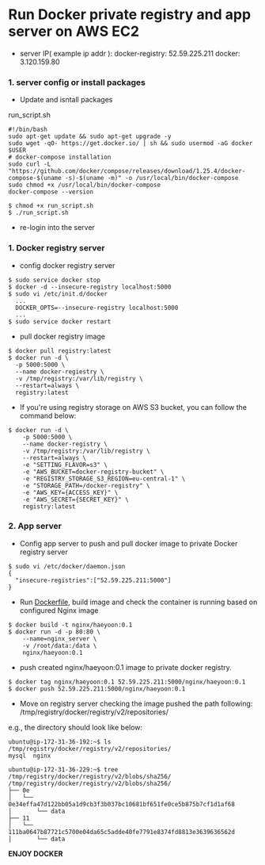 # Run Docker private registry and app server on AWS EC2

- server IP( example ip addr ):
  docker-registry: 52.59.225.211
  docker: 3.120.159.80

### 1. server config or install packages

- Update and isntall packages

run_script.sh
```
#!/bin/bash
sudo apt-get update && sudo apt-get upgrade -y
sudo wget -qO- https://get.docker.io/ | sh && sudo usermod -aG docker $USER
# docker-compose installation
sudo curl -L "https://github.com/docker/compose/releases/download/1.25.4/docker-compose-$(uname -s)-$(uname -m)" -o /usr/local/bin/docker-compose
sudo chmod +x /usr/local/bin/docker-compose
docker-compose --version

$ chmod +x run_script.sh
$ ./run_script.sh
```

- re-login into the server

### 1. Docker registry server

- config docker registry server
```
$ sudo service docker stop
$ docker -d --insecure-registry localhost:5000
$ sudo vi /etc/init.d/docker
  ...
  DOCKER_OPTS=--insecure-registry localhost:5000
  ...
$ sudo service docker restart
```

- pull docker registry image
```
$ docker pull registry:latest
$ docker run -d \
  -p 5000:5000 \
  --name docker-regiestry \
  -v /tmp/registry:/var/lib/registry \
  --restart=always \
  registry:latest
```

- If you're using registry storage on AWS S3 bucket, you can follow the command below:
```
$ docker run -d \
    -p 5000:5000 \
    --name docker-registry \
    -v /tmp/registry:/var/lib/registry \
    --restart=always \
    -e "SETTING_FLAVOR=s3" \
    -e "AWS_BUCKET=docker-registry-bucket" \
    -e "REGISTRY_STORAGE_S3_REGION=eu-central-1" \
    -e "STORAGE_PATH=/docker-registry" \
    -e "AWS_KEY={ACCESS_KEY}" \
    -e "AWS_SECRET={SECRET_KEY}" \
    registry:latest
```

### 2. App server

- Config app server to push and pull docker image to private Docker registry server
```
$ sudo vi /etc/docker/daemon.json
{
  "insecure-registries":["52.59.225.211:5000"]
}
```

- Run [Dockerfile](Dockerfile), build image and check the container is running based on configured Nginx image
```
$ docker build -t nginx/haeyoon:0.1
$ docker run -d -p 80:80 \
    --name=nginx_server \
    -v /root/data:/data \
    nginx/haeyoon:0.1
```
 - push created nginx/haeyoon:0.1 image to private docker registry.
 ```
 $ docker tag nginx/haeyoon:0.1 52.59.225.211:5000/nginx/haeyoon:0.1
 $ docker push 52.59.225.211:5000/nginx/haeyoon:0.1
 ```

 - Move on registry server checking the image pushed the path following:
      /tmp/registry/docker/registry/v2/repositories/

e.g., the directory should look like below:
```
ubuntu@ip-172-31-36-192:~$ ls /tmp/registry/docker/registry/v2/repositories/
mysql  nginx

ubuntu@ip-172-31-36-229:~$ tree /tmp/registry/docker/registry/v2/blobs/sha256/
/tmp/registry/docker/registry/v2/blobs/sha256/
├── 0e
│   └── 0e34effa47d122bb05a1d9cb3f3b037bc10681bf651fe0ce5b875b7cf1d1af68
│       └── data
├── 11
│   └── 111ba0647b87721c5700e04da65c5adde40fe7791e8374fd8813e3639636562d
│       └── data
```
**ENJOY DOCKER**
